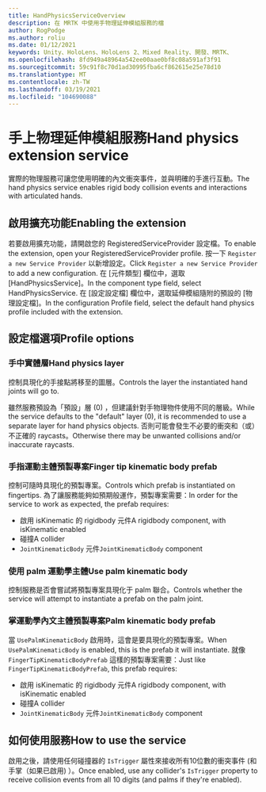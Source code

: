 ```yaml
---
title: HandPhysicsServiceOverview
description: 在 MRTK 中使用手物理延伸模組服務的檔
author: RogPodge
ms.author: roliu
ms.date: 01/12/2021
keywords: Unity、HoloLens、HoloLens 2、Mixed Reality、開發、MRTK、
ms.openlocfilehash: 8fd949a48964a542ee00aae0bf8c08a591af3f91
ms.sourcegitcommit: 59c91f8c70d1ad30995fba6cf862615e25e78d10
ms.translationtype: MT
ms.contentlocale: zh-TW
ms.lasthandoff: 03/19/2021
ms.locfileid: "104690088"
---
```

# <a name="hand-physics-extension-service"></a><span data-ttu-id="a68ec-104">手上物理延伸模組服務</span><span class="sxs-lookup"><span data-stu-id="a68ec-104">Hand physics extension service</span></span>

<span data-ttu-id="a68ec-105">實際的物理服務可讓您使用明確的內文衝突事件，並與明確的手進行互動。</span><span class="sxs-lookup"><span data-stu-id="a68ec-105">The hand physics service enables rigid body collision events and interactions with articulated hands.</span></span>

## <a name="enabling-the-extension"></a><span data-ttu-id="a68ec-106">啟用擴充功能</span><span class="sxs-lookup"><span data-stu-id="a68ec-106">Enabling the extension</span></span>

<span data-ttu-id="a68ec-107">若要啟用擴充功能，請開啟您的 RegisteredServiceProvider 設定檔。</span><span class="sxs-lookup"><span data-stu-id="a68ec-107">To enable the extension, open your RegisteredServiceProvider profile.</span></span> <span data-ttu-id="a68ec-108">按一下 `Register a new Service Provider` 以新增設定。</span><span class="sxs-lookup"><span data-stu-id="a68ec-108">Click `Register a new Service Provider` to add a new configuration.</span></span> <span data-ttu-id="a68ec-109">在 [元件類型] 欄位中，選取 [HandPhysicsService]。</span><span class="sxs-lookup"><span data-stu-id="a68ec-109">In the component type field, select HandPhysicsService.</span></span> <span data-ttu-id="a68ec-110">在 [設定設定檔] 欄位中，選取延伸模組隨附的預設的 [物理設定檔]。</span><span class="sxs-lookup"><span data-stu-id="a68ec-110">In the configuration Profile field, select the default hand physics profile included with the extension.</span></span>

## <a name="profile-options"></a><span data-ttu-id="a68ec-111">設定檔選項</span><span class="sxs-lookup"><span data-stu-id="a68ec-111">Profile options</span></span>

### <a name="hand-physics-layer"></a><span data-ttu-id="a68ec-112">手中實體層</span><span class="sxs-lookup"><span data-stu-id="a68ec-112">Hand physics layer</span></span>

<span data-ttu-id="a68ec-113">控制具現化的手接點將移至的圖層。</span><span class="sxs-lookup"><span data-stu-id="a68ec-113">Controls the layer the instantiated hand joints will go to.</span></span>

<span data-ttu-id="a68ec-114">雖然服務預設為「預設」層 (0) ，但建議針對手物理物件使用不同的層級。</span><span class="sxs-lookup"><span data-stu-id="a68ec-114">While the service defaults to the "default" layer (0), it is recommended to use a separate layer for hand physics objects.</span></span> <span data-ttu-id="a68ec-115">否則可能會發生不必要的衝突和（或）不正確的 raycasts。</span><span class="sxs-lookup"><span data-stu-id="a68ec-115">Otherwise there may be unwanted collisions and/or inaccurate raycasts.</span></span>

### <a name="finger-tip-kinematic-body-prefab"></a><span data-ttu-id="a68ec-116">手指運動主體預製專案</span><span class="sxs-lookup"><span data-stu-id="a68ec-116">Finger tip kinematic body prefab</span></span>

<span data-ttu-id="a68ec-117">控制可隨時具現化的預製專案。</span><span class="sxs-lookup"><span data-stu-id="a68ec-117">Controls which prefab is instantiated on fingertips.</span></span> <span data-ttu-id="a68ec-118">為了讓服務能夠如預期般運作，預製專案需要：</span><span class="sxs-lookup"><span data-stu-id="a68ec-118">In order for the service to work as expected, the prefab requires:</span></span>

- <span data-ttu-id="a68ec-119">啟用 isKinematic 的 rigidbody 元件</span><span class="sxs-lookup"><span data-stu-id="a68ec-119">A rigidbody component, with isKinematic enabled</span></span>
- <span data-ttu-id="a68ec-120">碰撞</span><span class="sxs-lookup"><span data-stu-id="a68ec-120">A collider</span></span>
- <span data-ttu-id="a68ec-121">`JointKinematicBody` 元件</span><span class="sxs-lookup"><span data-stu-id="a68ec-121">`JointKinematicBody` component</span></span>

### <a name="use-palm-kinematic-body"></a><span data-ttu-id="a68ec-122">使用 palm 運動學主體</span><span class="sxs-lookup"><span data-stu-id="a68ec-122">Use palm kinematic body</span></span>

<span data-ttu-id="a68ec-123">控制服務是否會嘗試將預製專案具現化于 palm 聯合。</span><span class="sxs-lookup"><span data-stu-id="a68ec-123">Controls whether the service will attempt to instantiate a prefab on the palm joint.</span></span>

### <a name="palm-kinematic-body-prefab"></a><span data-ttu-id="a68ec-124">掌運動學內文主體預製專案</span><span class="sxs-lookup"><span data-stu-id="a68ec-124">Palm kinematic body prefab</span></span>

<span data-ttu-id="a68ec-125">當 `UsePalmKinematicBody` 啟用時，這會是要具現化的預製專案。</span><span class="sxs-lookup"><span data-stu-id="a68ec-125">When `UsePalmKinematicBody` is enabled, this is the prefab it will instantiate.</span></span> <span data-ttu-id="a68ec-126">就像 `FingerTipKinematicBodyPrefab` 這樣的預製專案需要：</span><span class="sxs-lookup"><span data-stu-id="a68ec-126">Just like `FingerTipKinematicBodyPrefab`, this prefab requires:</span></span>

- <span data-ttu-id="a68ec-127">啟用 isKinematic 的 rigidbody 元件</span><span class="sxs-lookup"><span data-stu-id="a68ec-127">A rigidbody component, with isKinematic enabled</span></span>
- <span data-ttu-id="a68ec-128">碰撞</span><span class="sxs-lookup"><span data-stu-id="a68ec-128">A collider</span></span>
- <span data-ttu-id="a68ec-129">`JointKinematicBody` 元件</span><span class="sxs-lookup"><span data-stu-id="a68ec-129">`JointKinematicBody` component</span></span>

## <a name="how-to-use-the-service"></a><span data-ttu-id="a68ec-130">如何使用服務</span><span class="sxs-lookup"><span data-stu-id="a68ec-130">How to use the service</span></span>

<span data-ttu-id="a68ec-131">啟用之後，請使用任何碰撞器的 `IsTrigger` 屬性來接收所有10位數的衝突事件 (和手掌（如果已啟用) ）。</span><span class="sxs-lookup"><span data-stu-id="a68ec-131">Once enabled, use any collider's `IsTrigger` property to receive collision events from all 10 digits (and palms if they're enabled).</span></span>
